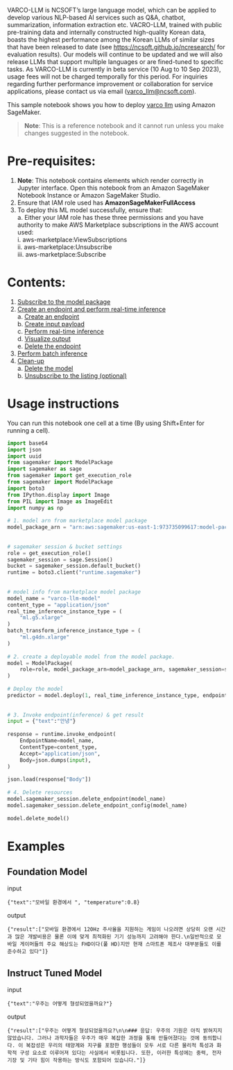 VARCO-LLM is NCSOFT’s large language model, which can be applied to develop various NLP-based AI services such as Q&A, chatbot, summarization, information extraction etc. VACRO-LLM, trained with public pre-training data and internally constructed high-quality Korean data, boasts the highest performance among the Korean LLMs of similar sizes that have been released to date (see https://ncsoft.github.io/ncresearch/ for evaluation results). Our models will continue to be updated and we will also release LLMs that support multiple languages or are fined-tuned to specific tasks. As VARCO-LLM is currently in beta service (10 Aug to 10 Sep 2023), usage fees will not be charged temporally for this period. For inquiries regarding further performance improvement or collaboration for service applications, please contact us via email (varco_llm@ncsoft.com).

This sample notebook shows you how to deploy [varco llm](https://aws.amazon.com/marketplace/pp/prodview-aout3755izrye) using Amazon SageMaker.

> **Note**: This is a reference notebook and it cannot run unless you make changes suggested in the notebook.


# Pre-requisites:

1. **Note**: This notebook contains elements which render correctly in Jupyter interface. Open this notebook from an Amazon SageMaker Notebook Instance or Amazon SageMaker Studio.  
2. Ensure that IAM role used has **AmazonSageMakerFullAccess**  
3. To deploy this ML model successfully, ensure that:  
    a. Either your IAM role has these three permissions and you have authority to make AWS Marketplace subscriptions in the AWS account used:  
        i. aws-marketplace:ViewSubscriptions  
        ii. aws-marketplace:Unsubscribe  
        iii. aws-marketplace:Subscribe  


# Contents:

1. [Subscribe to the model package](https://oregon-notebook-cboy.notebook.us-west-2.sagemaker.aws/lab/tree/varco_model.ipynb#1.-Subscribe-to-the-model-package)  
2. [Create an endpoint and perform real-time inference](https://oregon-notebook-cboy.notebook.us-west-2.sagemaker.aws/lab/tree/varco_model.ipynb#2.-Create-an-endpoint-and-perform-real-time-inference)  
    a. [Create an endpoint](https://oregon-notebook-cboy.notebook.us-west-2.sagemaker.aws/lab/tree/varco_model.ipynb#A.-Create-an-endpoint)  
    b. [Create input payload](https://oregon-notebook-cboy.notebook.us-west-2.sagemaker.aws/lab/tree/varco_model.ipynb#B.-Create-input-payload)  
    c. [Perform real-time inference](https://oregon-notebook-cboy.notebook.us-west-2.sagemaker.aws/lab/tree/varco_model.ipynb#C.-Perform-real-time-inference)  
    d. [Visualize output](https://oregon-notebook-cboy.notebook.us-west-2.sagemaker.aws/lab/tree/varco_model.ipynb#D.-Visualize-output)  
    e. [Delete the endpoint](https://oregon-notebook-cboy.notebook.us-west-2.sagemaker.aws/lab/tree/varco_model.ipynb#E.-Delete-the-endpoint)  
3. [Perform batch inference](https://oregon-notebook-cboy.notebook.us-west-2.sagemaker.aws/lab/tree/varco_model.ipynb#3.-Perform-batch-inference)  
4. [Clean-up](https://oregon-notebook-cboy.notebook.us-west-2.sagemaker.aws/lab/tree/varco_model.ipynb#4.-Clean-up)  
    a. [Delete the model](https://oregon-notebook-cboy.notebook.us-west-2.sagemaker.aws/lab/tree/varco_model.ipynb#A.-Delete-the-model)  
    b. [Unsubscribe to the listing (optional)](https://oregon-notebook-cboy.notebook.us-west-2.sagemaker.aws/lab/tree/varco_model.ipynb#B.-Unsubscribe-to-the-listing-(optional))  


# Usage instructions

You can run this notebook one cell at a time (By using Shift+Enter for running a cell).

```python
import base64
import json
import uuid
from sagemaker import ModelPackage
import sagemaker as sage
from sagemaker import get_execution_role
from sagemaker import ModelPackage
import boto3
from IPython.display import Image
from PIL import Image as ImageEdit
import numpy as np
 
# 1. model arn from marketplace model package
model_package_arn = "arn:aws:sagemaker:us-east-1:973735099617:model-package/ncsoft-varco-1-5b-fm-final"
 
 
# sagemaker session & bucket settings
role = get_execution_role()
sagemaker_session = sage.Session()
bucket = sagemaker_session.default_bucket()
runtime = boto3.client("runtime.sagemaker")
 
 
# model info from marketplace model package
model_name = "varco-llm-model"
content_type = "application/json"
real_time_inference_instance_type = (
    "ml.g5.xlarge"
)
batch_transform_inference_instance_type = (
    "ml.g4dn.xlarge"
)
 
# 2. create a deployable model from the model package.
model = ModelPackage(
    role=role, model_package_arn=model_package_arn, sagemaker_session=sagemaker_session
)
 
# Deploy the model
predictor = model.deploy(1, real_time_inference_instance_type, endpoint_name=model_name)
 
 
# 3. Invoke endpoint(inference) & get result
input = {"text":"안녕"}
 
response = runtime.invoke_endpoint(
    EndpointName=model_name,
    ContentType=content_type,
    Accept="application/json",
    Body=json.dumps(input),
)
 
json.load(response["Body"])
 
# 4. Delete resources
model.sagemaker_session.delete_endpoint(model_name)
model.sagemaker_session.delete_endpoint_config(model_name)
 
model.delete_model()
```


# Examples

## Foundation Model

input
```
{"text":"모바일 환경에서 ", "temperature":0.8}
```

output
```
{"result":["모바일 환경에서 120Hz 주사율을 지원하는 게임이 나오려면 상당히 오랜 시간과 많은 개발비용은 물론 이에 맞게 최적화된 기기 성능까지 고려해야 한다.\n일반적으로 모바일 게이머들의 주요 해상도는 FHD이다(풀 HD)지만 현재 스마트폰 제조사 대부분들도 이를 준수하고 있다"]}
```
 
## Instruct Tuned Model

input
```
{"text":"우주는 어떻게 형성되었을까요?"}
```

output
```
{"result":["우주는 어떻게 형성되었을까요?\n\n### 응답: 우주의 기원은 아직 밝혀지지 않았습니다. 그러나 과학자들은 우주가 매우 복잡한 과정을 통해 만들어졌다는 것에 동의합니다. 이 복잡성은 우리의 태양계와 지구를 포함한 행성들이 모두 서로 다른 물리적 특성과 화학적 구성 요소로 이루어져 있다는 사실에서 비롯됩니다. 또한, 이러한 특성에는 중력, 전자기장 및 기타 힘이 작용하는 방식도 포함되어 있습니다."]}
```
